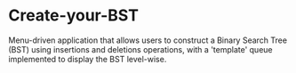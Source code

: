 # Create-your-BST
Menu-driven application that allows users to construct a Binary Search Tree (BST) using insertions and deletions operations, with a 'template' queue implemented to display the BST level-wise. 
